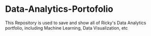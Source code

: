 # Data-Analytics-Portofolio

This Repository is used to save and show all of Ricky's Data Analytics portfolio, including Machine Learning, Data Visualization, etc
